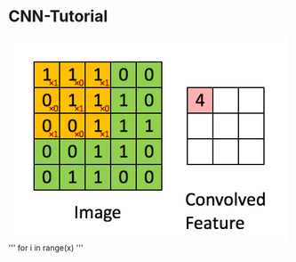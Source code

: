 # CNN-Tutorial
![image](https://github.com/sifat95/CNN-Tutorial/blob/master/images/Convolution_schematic.gif)
'''
for i in range(x)
'''
